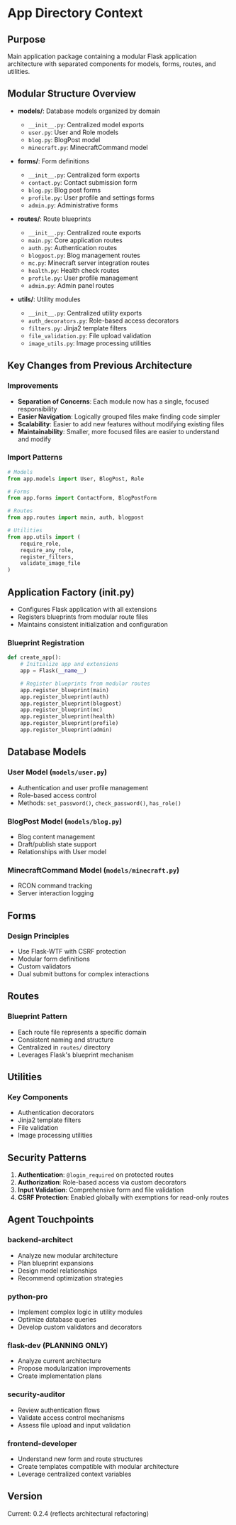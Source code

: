 # App Directory Context

## Purpose
Main application package containing a modular Flask application architecture with separated components for models, forms, routes, and utilities.

## Modular Structure Overview
- **models/**: Database models organized by domain
  - `__init__.py`: Centralized model exports
  - `user.py`: User and Role models
  - `blog.py`: BlogPost model
  - `minecraft.py`: MinecraftCommand model

- **forms/**: Form definitions
  - `__init__.py`: Centralized form exports
  - `contact.py`: Contact submission form
  - `blog.py`: Blog post forms
  - `profile.py`: User profile and settings forms
  - `admin.py`: Administrative forms

- **routes/**: Route blueprints
  - `__init__.py`: Centralized route exports
  - `main.py`: Core application routes
  - `auth.py`: Authentication routes
  - `blogpost.py`: Blog management routes
  - `mc.py`: Minecraft server integration routes
  - `health.py`: Health check routes
  - `profile.py`: User profile management
  - `admin.py`: Admin panel routes

- **utils/**: Utility modules
  - `__init__.py`: Centralized utility exports
  - `auth_decorators.py`: Role-based access decorators
  - `filters.py`: Jinja2 template filters
  - `file_validation.py`: File upload validation
  - `image_utils.py`: Image processing utilities

## Key Changes from Previous Architecture

### Improvements
- **Separation of Concerns**: Each module now has a single, focused responsibility
- **Easier Navigation**: Logically grouped files make finding code simpler
- **Scalability**: Easier to add new features without modifying existing files
- **Maintainability**: Smaller, more focused files are easier to understand and modify

### Import Patterns
```python
# Models
from app.models import User, BlogPost, Role

# Forms
from app.forms import ContactForm, BlogPostForm

# Routes
from app.routes import main, auth, blogpost

# Utilities
from app.utils import (
    require_role,
    require_any_role,
    register_filters,
    validate_image_file
)
```

## Application Factory (__init__.py)
- Configures Flask application with all extensions
- Registers blueprints from modular route files
- Maintains consistent initialization and configuration

### Blueprint Registration
```python
def create_app():
    # Initialize app and extensions
    app = Flask(__name__)

    # Register blueprints from modular routes
    app.register_blueprint(main)
    app.register_blueprint(auth)
    app.register_blueprint(blogpost)
    app.register_blueprint(mc)
    app.register_blueprint(health)
    app.register_blueprint(profile)
    app.register_blueprint(admin)
```

## Database Models
### User Model (`models/user.py`)
- Authentication and user profile management
- Role-based access control
- Methods: `set_password()`, `check_password()`, `has_role()`

### BlogPost Model (`models/blog.py`)
- Blog content management
- Draft/publish state support
- Relationships with User model

### MinecraftCommand Model (`models/minecraft.py`)
- RCON command tracking
- Server interaction logging

## Forms
### Design Principles
- Use Flask-WTF with CSRF protection
- Modular form definitions
- Custom validators
- Dual submit buttons for complex interactions

## Routes
### Blueprint Pattern
- Each route file represents a specific domain
- Consistent naming and structure
- Centralized in `routes/` directory
- Leverages Flask's blueprint mechanism

## Utilities
### Key Components
- Authentication decorators
- Jinja2 template filters
- File validation
- Image processing utilities

## Security Patterns
1. **Authentication**: `@login_required` on protected routes
2. **Authorization**: Role-based access via custom decorators
3. **Input Validation**: Comprehensive form and file validation
4. **CSRF Protection**: Enabled globally with exemptions for read-only routes

## Agent Touchpoints

### backend-architect
- Analyze new modular architecture
- Plan blueprint expansions
- Design model relationships
- Recommend optimization strategies

### python-pro
- Implement complex logic in utility modules
- Optimize database queries
- Develop custom validators and decorators

### flask-dev (PLANNING ONLY)
- Analyze current architecture
- Propose modularization improvements
- Create implementation plans

### security-auditor
- Review authentication flows
- Validate access control mechanisms
- Assess file upload and input validation

### frontend-developer
- Understand new form and route structures
- Create templates compatible with modular architecture
- Leverage centralized context variables

## Version
Current: 0.2.4 (reflects architectural refactoring)